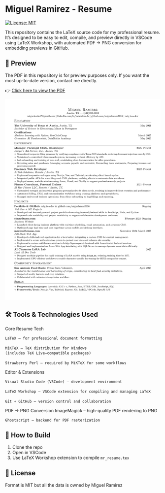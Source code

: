 # Miguel Ramirez - Resume

[![License: MIT](https://img.shields.io/badge/License-MIT-yellow.svg)](LICENSE)

This repository contains the LaTeX source code for my professional resume.
It’s designed to be easy to edit, compile, and preview directly in VSCode using LaTeX Workshop, with automated PDF → PNG conversion for embedding previews in GitHub.

## 📄 Preview
The PDF in this repository is for preview purposes only.
If you want the most up-to-date version, contact me directly.

👉 [Click here to view the PDF](https://github.com/miguelaram2016/mr-resume/blob/master/mr_resume.pdf)

[![Resume Preview](mr_resume_preview.png)](https://github.com/miguelaram2016/mr-resume/blob/master/mr_resume.pdf)


## 🛠️ Tools & Technologies Used
Core Resume Tech

    LaTeX – for professional document formatting

    MiKTeX – TeX distribution for Windows
    (includes TeX Live–compatible packages)

    Strawberry Perl – required by MiKTeX for some workflows
Editor & Extensions

    Visual Studio Code (VSCode) – development environment

    LaTeX Workshop – VSCode extension for compiling and managing LaTeX

    Git + GitHub – version control and collaboration
PDF → PNG Conversion
    ImageMagick – high-quality PDF rendering to PNG

    Ghostscript – backend for PDF rasterization

## 🚀 How to Build
1. Clone the repo
2. Open in VSCode
3. Use LaTeX Workshop extension to compile `mr_resume.tex`

## 🪪 License
Format is MIT but all the data is owned by Miguel Ramirez